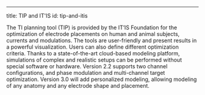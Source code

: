 ---
title: TIP and IT'IS
id: tip-and-itis

The TI planning tool (TIP) is provided by the IT’IS Foundation for the optimization of electrode placements on human and animal subjects, currents and modulations. The tools are user-friendly and present results in a powerful visualization. Users can also define different optimization criteria. Thanks to a state-of-the-art cloud-based modeling platform, simulations of complex and realistic setups can be performed without special software or hardware. Version 2.2 supports two channel configurations, and phase modulation and multi-channel target optimization. Version 3.0 will add personalized modeling, allowing modeling of any anatomy and any electrode shape and placement.
